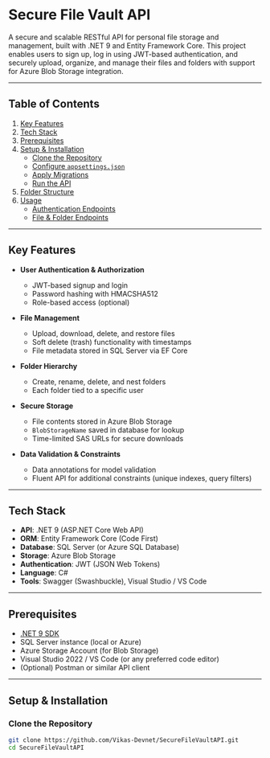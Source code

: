 # Secure File Vault API

A secure and scalable RESTful API for personal file storage and management, built with .NET 9 and Entity Framework Core. This project enables users to sign up, log in using JWT-based authentication, and securely upload, organize, and manage their files and folders with support for Azure Blob Storage integration.

---

## Table of Contents

1. [Key Features](#key-features)  
2. [Tech Stack](#tech-stack)  
3. [Prerequisites](#prerequisites)  
4. [Setup & Installation](#setup--installation)  
   - [Clone the Repository](#clone-the-repository)  
   - [Configure `appsettings.json`](#configure-appsettingsjson)  
   - [Apply Migrations](#apply-migrations)  
   - [Run the API](#run-the-api)  
5. [Folder Structure](#folder-structure)  
6. [Usage](#usage)  
   - [Authentication Endpoints](#authentication-endpoints)  
   - [File & Folder Endpoints](#file--folder-endpoints)   

---

## Key Features

- **User Authentication & Authorization**  
  - JWT-based signup and login  
  - Password hashing with HMACSHA512  
  - Role-based access (optional)  

- **File Management**  
  - Upload, download, delete, and restore files  
  - Soft delete (trash) functionality with timestamps  
  - File metadata stored in SQL Server via EF Core  

- **Folder Hierarchy**  
  - Create, rename, delete, and nest folders  
  - Each folder tied to a specific user  

- **Secure Storage**  
  - File contents stored in Azure Blob Storage  
  - `BlobStorageName` saved in database for lookup  
  - Time-limited SAS URLs for secure downloads  

- **Data Validation & Constraints**  
  - Data annotations for model validation  
  - Fluent API for additional constraints (unique indexes, query filters)  

---

## Tech Stack

- **API**: .NET 9 (ASP.NET Core Web API)  
- **ORM**: Entity Framework Core (Code First)  
- **Database**: SQL Server (or Azure SQL Database)  
- **Storage**: Azure Blob Storage  
- **Authentication**: JWT (JSON Web Tokens)  
- **Language**: C#  
- **Tools**: Swagger (Swashbuckle), Visual Studio / VS Code  

---

## Prerequisites

- [.NET 9 SDK](https://dotnet.microsoft.com/download/dotnet/9.0)  
- SQL Server instance (local or Azure)  
- Azure Storage Account (for Blob Storage)  
- Visual Studio 2022 / VS Code (or any preferred code editor)  
- (Optional) Postman or similar API client  

---

## Setup & Installation

### Clone the Repository

```bash
git clone https://github.com/Vikas-Devnet/SecureFileVaultAPI.git
cd SecureFileVaultAPI
